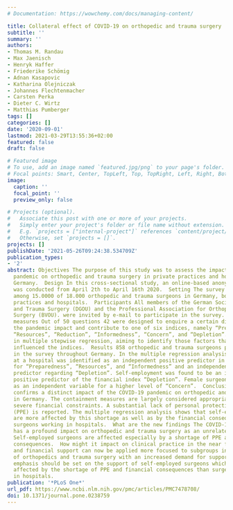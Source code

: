 ```yaml
---
# Documentation: https://wowchemy.com/docs/managing-content/

title: Collateral effect of COVID-19 on orthopedic and trauma surgery
subtitle: ''
summary: ''
authors:
- Thomas M. Randau
- Max Jaenisch
- Henryk Haffer
- Friederike Schömig
- Adnan Kasapovic
- Katharina Olejniczak
- Johannes Flechtenmacher
- Carsten Perka
- Dieter C. Wirtz
- Matthias Pumberger
tags: []
categories: []
date: '2020-09-01'
lastmod: 2021-03-29T13:55:36+02:00
featured: false
draft: false

# Featured image
# To use, add an image named `featured.jpg/png` to your page's folder.
# Focal points: Smart, Center, TopLeft, Top, TopRight, Left, Right, BottomLeft, Bottom, BottomRight.
image:
  caption: ''
  focal_point: ''
  preview_only: false

# Projects (optional).
#   Associate this post with one or more of your projects.
#   Simply enter your project's folder or file name without extension.
#   E.g. `projects = ["internal-project"]` references `content/project/deep-learning/index.md`.
#   Otherwise, set `projects = []`.
projects: []
publishDate: '2021-05-26T09:24:38.534709Z'
publication_types:
- '2'
abstract: Objectives The purpose of this study was to assess the impact of the COVID-19
  pandemic on orthopedic and trauma surgery in private practices and hospitals in
  Germany.  Design In this cross-sectional study, an online-based anonymous survey
  was conducted from April 2th to April 16th 2020.  Setting The survey was conducted
  among 15.0000 of 18.000 orthopedic and trauma surgeons in Germany, both in private
  practices and hospitals.  Participants All members of the German Society of Orthopedic
  and Trauma Surgery (DGOU) and the Professional Association for Orthopedic and Trauma
  Surgery (BVOU). were invited by e-mail to participate in the survey.  Main outcome
  measures Out of 50 questions 42 were designed to enquire a certain dimension of
  the pandemic impact and contribute to one of six indices, namely “Preparedness”,
  “Resources”, “Reduction”, “Informedness”, “Concern”, and “Depletion”. Data was analyzed
  in multiple stepwise regression, aiming to identify those factors that independently
  influenced the indices.  Results 858 orthopedic and trauma surgeons participated
  in the survey throughout Germany. In the multiple regression analysis, being employed
  at a hospital was identified as an independent positive predictor in the indices
  for “Preparedness”, “Resources”, and “Informedness” and an independent negative
  predictor regarding “Depletion”. Self-employment was found to be an independent
  positive predictor of the financial index “Depletion”. Female surgeons were identified
  as an independent variable for a higher level of “Concern”.  Conclusions The study
  confirms a distinct impact of the COVID-19 pandemic on orthopedic and trauma surgery
  in Germany. The containment measures are largely considered appropriate despite
  severe financial constraints. A substantial lack of personal protective equipment
  (PPE) is reported. The multiple regression analysis shows that self-employed surgeons
  are more affected by this shortage as well as by the financial consequences than
  surgeons working in hospitals.  What are the new findings The COVID-19 pandemic
  has a profound impact on orthopedic and trauma surgery as an unrelated specialty.
  Self-employed surgeons are affected especially by a shortage of PPE and financial
  consequences.  How might it impact on clinical practice in the near future Political
  and financial support can now be applied more focused to subgroups in the field
  of orthopedics and trauma surgery with an increased demand for support. A special
  emphasis should be set on the support of self-employed surgeons which are a more
  affected by the shortage of PPE and financial consequences than surgeons working
  in hospitals.
publication: '*PLoS One*'
url_pdf: https://www.ncbi.nlm.nih.gov/pmc/articles/PMC7478708/
doi: 10.1371/journal.pone.0238759
---
```

